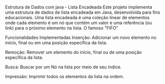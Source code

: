 Estrutura de Dados com java - Lista Encadeada
Este projeto implementa uma estrutura de dados de lista encadeada em Java, desenvolvida para fins educacionais. Uma lista encadeada é uma coleção linear de elementos onde cada elemento é um nó que contém um valor e uma referência (ou link) para o próximo elemento na lista. O famoso "FIFO"

Funcionalidades Implementadas
Inserção: Adicionar um novo elemento no início, final ou em uma posição específica da lista.

Remoção: Remover um elemento do início, final ou de uma posição específica da lista.

Busca: Buscar por um Nó na lista por meio de seu índice.

Impressão: Imprimir todos os elementos da lista na ordem.
